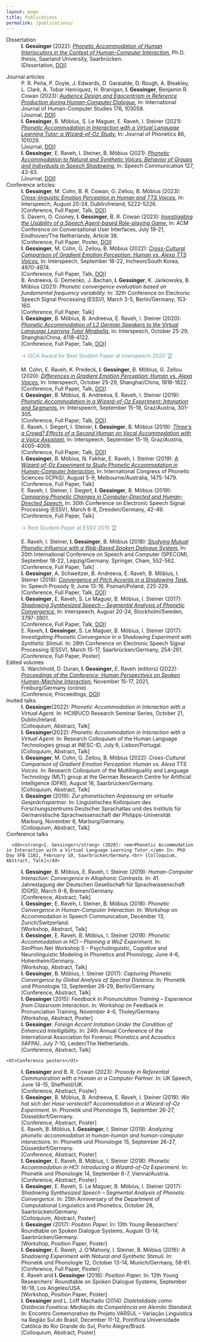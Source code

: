 ```yaml
---
layout: page
title: Publications
permalink: /publications/
---
```


<dl>
   <dt>Dissertation</dt>

   <dd><strong>I. Gessinger</strong> (2022): <a href="https://publikationen.sulb.uni-saarland.de/bitstream/20.500.11880/32213/1/Dissertation_GESSINGER_2022.pdf" target="_blank" rel="noopener"><em>Phonetic Accommodation of Human Interlocutors in the Context of Human-Computer Interaction.</em></a> Ph.D. thesis, Saarland University, Saarbrücken.<br> [Dissertation, <a href="https://doi.org/10.22028/D291-35154" target="_blank" rel="noopener">DOI</a>]<p></p></dd>

   
   <dt>Journal articles</dt>

   <dd>P. R. Peña, P. Doyle, J. Edwards, D. Garaialde, D. Rough, A. Bleakley, L. Clark, A. Tobar Henriquez, H. Branigan, <strong>I. Gessinger</strong>, Benjamin R. Cowan (2023): <a href="https://www.sciencedirect.com/science/article/pii/S1071581923000678" target="_blank" rel="noopener"><em>Audience Design and Egocentrism in Reference Production during Human-Computer Dialogue.</em></a> In: International Journal of Human-Computer Studies 176, 103058.<br> [Journal, <a href="https://doi.org/10.1016/j.ijhcs.2023.103058" target="_blank" rel="noopener">DOI</a>]</dd>

   <dd><strong>I. Gessinger</strong>, B. Möbius, S. Le Maguer, E. Raveh, I. Steiner (2021): <a href="https://www.sciencedirect.com/science/article/pii/S0095447021000012" target="_blank" rel="noopener"><em>Phonetic Accommodation in Interaction with a Virtual Language Learning Tutor: a Wizard-of-Oz Study.</em></a> In: Journal of Phonetics 86, 101029.<br> [Journal, <a href="https://doi.org/10.1016/j.wocn.2021.101029" target="_blank" rel="noopener">DOI</a>]</dd>

   <dd><strong>I. Gessinger</strong>, E. Raveh, I. Steiner, B. Möbius (2021): <a href="https://www.sciencedirect.com/science/article/pii/S0167639320303095" target="_blank" rel="noopener"><em>Phonetic Accommodation to Natural and Synthetic Voices: Behavior of Groups and Individuals in Speech Shadowing.</em></a> In: Speech Communication 127, 43-63.<br> [Journal, <a href="https://doi.org/10.1016/j.specom.2020.12.004" target="_blank" rel="noopener">DOI</a>]</dd>


   <dt>Conference articles</dt>
   
   <dd><strong>I. Gessinger</strong>, M. Cohn, B. R. Cowan, G. Zellou, B. Möbius (2023): <a href="https://www.isca-speech.org/archive/interspeech_2023/gessinger23_interspeech.html" target="_blank" rel="noopener"><em>Cross-linguistic Emotion Perception in Human and TTS Voices.</em></a> In: Interspeech, August 20-24, Dublin/Ireland, 5222-5226.<br> [Conference, Full Paper, Talk, <a href="https://doi.org/10.21437/Interspeech.2023-711" target="_blank" rel="noopener">DOI</a>]</dd>

   <dd>S. Davern, O. Cooney, <strong>I. Gessinger</strong>, B. R. Cowan (2023): <a href="https://dl.acm.org/doi/10.1145/3571884.3604306" target="_blank" rel="noopener"><em>Investigating the Usability of a Speech Agent-based Role-playing Game.</em></a> In: ACM Conference on Conversational User Interfaces, July 19-21, Eindhoven/The Netherlands, Article 38.<br> [Conference, Full Paper, Poster, <a href="https://doi.org/10.1145/3571884.3604306" target="_blank" rel="noopener">DOI</a>]</dd>

   <dd><strong>I. Gessinger</strong>, M. Cohn, G. Zellou, B. Möbius (2022): <a href="https://www.isca-speech.org/archive/interspeech_2022/gessinger22_interspeech.html" target="_blank" rel="noopener"><em>Cross-Cultural Comparison of Gradient Emotion Perception: Human vs. Alexa TTS Voices.</em></a> In: Interspeech, September 18-22, Incheon/South Korea, 4970-4974.<br> [Conference, Full Paper, Talk, <a href="https://doi.org/10.21437/Interspeech.2022-146" target="_blank" rel="noopener">DOI</a>]</dd> 

   <dd>B. Andreeva, G. Demenko, J. Bachan, <strong>I. Gessinger</strong>, K. Jankowska, B. Möbius (2021): <em>Phonetic convergence evaluation based on fundamental frequency variability.</em> In: 32th Conference on Electronic Speech Signal Processing (ESSV), March 3-5, Berlin/Germany, 153-160.<br> [Conference, Full Paper, Talk]</dd>

   <dd><strong>I. Gessinger</strong>, B. Möbius, B. Andreeva, E. Raveh, I. Steiner (2020): <a href="https://www.isca-speech.org/archive/pdfs/interspeech_2020/gessinger20_interspeech.pdf" target="_blank" rel="noopener"><em>Phonetic Accommodation of L2 German Speakers to the Virtual Language Learning Tutor Mirabella.</em></a> In: Interspeech, October 25-29, Shanghai/China, 4118-4122.<br> [Conference, Full Paper, Talk, <a href="https://doi.org/10.21437/Interspeech.2020-2701" target="_blank" rel="noopener">DOI</a>] <br>
   <p style="color:#699eb5">&#8594; ISCA Award for Best Student Paper at Interspeech 2020 &#127942;</p></dd>

   <dd>M. Cohn, E. Raveh, K. Predeck, <strong>I. Gessinger</strong>, B. Möbius, G. Zellou (2020): <a href="https://www.isca-speech.org/archive/pdfs/interspeech_2020/cohn20c_interspeech.pdf" target="_blank" rel="noopener"><em>Differences in Gradient Emotion Perception: Human vs. Alexa Voices.</em></a> In: Interspeech, October 25-29, Shanghai/China, 1818-1822.<br> [Conference, Full Paper, Talk, <a href="https://doi.org/10.21437/Interspeech.2020-1938" target="_blank" rel="noopener">DOI</a>]</dd> 

   <dd><strong>I. Gessinger</strong>, B. Möbius, B. Andreeva, E. Raveh, I. Steiner (2019): <a href="https://www.isca-speech.org/archive/pdfs/interspeech_2019/gessinger19_interspeech.pdf" target="_blank" rel="noopener"><em>Phonetic Accommodation in a Wizard-of-Oz Experiment: Intonation and Segments.</em></a> In: Interspeech, September 15-19, Graz/Austria, 301-305.<br> [Conference, Full Paper, Talk, <a href="https://doi.org/10.21437/Interspeech.2019-2445" target="_blank" rel="noopener">DOI</a>]</dd>
  
  <dd>E. Raveh, I. Siegert, I. Steiner, <strong>I. Gessinger</strong>, B. Möbius (2019): <a href="https://www.isca-speech.org/archive/pdfs/interspeech_2019/raveh19_interspeech.pdf" target="_blank" rel="noopener"><em>Three's a Crowd? Effects of a Second Human on Vocal Accommodation with a Voice Assistant.</em></a> In: Interspeech, September 15-19, Graz/Austria, 4005-4009.<br> [Conference, Full Paper, Talk, <a href="https://doi.org/10.21437/Interspeech.2019-1825" target="_blank" rel="noopener">DOI</a>]</dd>
    
  <dd><strong>I. Gessinger</strong>, B. Möbius, N. Fakhar, E. Raveh, I. Steiner (2019): <a href="https://assta.org/proceedings/ICPhS2019/papers/ICPhS_1524.pdf" target="_blank" rel="noopener"><em>A Wizard-of-Oz Experiment to Study Phonetic Accommodation in Human-Computer Interaction.</em></a> In: International Congress of Phonetic Sciences (ICPhS), August 5-9, Melbourne/Australia, 1475-1479.<br> [Conference, Full Paper, Talk]</dd>

   <dd>E. Raveh, I. Steiner, I. Siegert, <strong>I. Gessinger</strong>, B. Möbius (2019): <a href="http://www.essv.de/paper.php?id=60" target="_blank" rel="noopener"><em>Comparing Phonetic Changes in Computer-Directed and Human-Directed Speech.</em></a> In: 30th Conference on Electronic Speech Signal Processing (ESSV), March 6-8, Dresden/Germany, 42-49.<br> [Conference, Full Paper, Talk]
<p style="color:#699eb5">&#8594; Best Student Paper at ESSV 2019 &#127942;</p></dd>

   <dd>E. Raveh, I. Steiner, <strong>I. Gessinger</strong>, B. Möbius (2018): <a href="https://arxiv.org/pdf/1809.04945.pdf" target="_blank" rel="noopener"><em>Studying Mutual Phonetic Influence with a Web-Based Spoken Dialogue System.</em></a> In: 20th International Conference on Speech and Computer (SPECOM), September 18-22, Leipzig/Germany. Springer, Cham, 552-562.<br> [Conference, Full Paper, Talk]</dd>

   <dd><strong>I. Gessinger</strong>, A. Schweitzer, B. Andreeva, E. Raveh, B. Möbius, I. Steiner (2018): <a href="https://www.isca-speech.org/archive/pdfs/speechprosody_2018/gessinger18_speechprosody.pdf" target="_blank" rel="noopener"><em>Convergence of Pitch Accents in a Shadowing Task.</em></a> In: Speech Prosody 9, June 13-16, Poznań/Poland, 225-229.<br> [Conference, Full Paper, Talk, <a href="https://doi.org/10.21437/SpeechProsody.2018-46" target="_blank" rel="noopener">DOI</a>]</dd>

   <dd><strong>I. Gessinger</strong>, E. Raveh, S. Le Maguer, B. Möbius, I. Steiner (2017): <a href="https://www.isca-speech.org/archive/pdfs/interspeech_2017/gessinger17_interspeech.pdf" target="_blank" rel="noopener"><em>Shadowing Synthesized Speech – Segmental Analysis of Phonetic Convergence.</em></a> In: Interspeech, August 20-24, Stockholm/Sweden, 3797-3801.<br> [Conference, Full Paper, Talk, <a href="https://doi.org/10.21437/Interspeech.2017-1433" target="_blank" rel="noopener">DOI</a>]</dd>

   <dd>E. Raveh, <strong>I. Gessinger</strong>, S. Le Maguer, B. Möbius, I. Steiner (2017): <em>Investigating Phonetic Convergence in a Shadowing Experiment with Synthetic Stimuli.</em> In: 28th Conference on Electronic Speech Signal Processing (ESSV), March 15-17, Saarbrücken/Germany, 254-261.<br> [Conference, Full Paper, Poster]</dd>

   
   <dt>Edited volumes</dt>

   <dd>S. Warchhold, D. Duran, <strong>I. Gessinger</strong>, E. Raveh (editors) (2022): <a href="https://freidok.uni-freiburg.de/data/223814" target="_blank" rel="noopener"><em>Proceedings of the Conference: Human Perspectives on Spoken Human-Machine Interaction.</em></a> November 15-17, 2021, Freiburg/Germany (online).<br> [Conference, Proceedings, <a href="https://doi.org/10.6094/UNIFR/223814" target="_blank" rel="noopener">DOI</a>]</dd>


   <dt>Invited talks</dt>

   <dd><strong>I. Gessinger</strong>(2022): <em>Phonetic Accommodation in Interaction with a Virtual Agent.</em> In: HCI@UCD Research Seminar Series, October 21, Dublin/Ireland.<br> [Colloquium, Abstract, Talk]</dd>
   
   <dd><strong>I. Gessinger</strong>(2022): <em>Phonetic Accommodation in Interaction with a Virtual Agent.</em> In: Research Colloquium of the Human Language Technologies group at INESC-ID, July 6, Lisbon/Portugal.<br> [Colloquium, Abstract, Talk]</dd>

   <dd><strong>I. Gessinger</strong>, M. Cohn, G. Zellou, B. Möbius (2022): <em>Cross-Cultural Comparison of Gradient Emotion Perception: Human vs. Alexa TTS Voices.</em> In: Research Colloquium of the Multilinguality and Language Technology (MLT) group at the German Research Centre for Artificial Intelligence (DFKI), August 16, Saarbrücken/Germany.<br> [Colloquium, Abstract, Talk]</dd>

   <dd><strong>I. Gessinger</strong> (2019): <em>Zur phonetischen Anpassung an virtuelle Gesprächspartner.</em> In: Linguistisches Kolloquium des Forschungszentrums Deutscher Sprachatlas und des Instituts für Germanistische Sprachwissenschaft der Philipps-Universität Marburg, November 6, Marburg/Germany.<br> [Colloquium, Abstract, Talk]</dd>

   
   <dt>Conference talks</dt>

      <dd><strong>I. Gessinger</strong> (2020): <em>Phonetic Accommodation in Interaction with a Virtual Language Learning Tutor.</em> In: PhD Day SFB 1102, February 10, Saarbrücken/Germany.<br> [Colloquium, Abstract, Talk]</dd>

   <dd><strong>I. Gessinger</strong>, B. Möbius, E. Raveh, I. Steiner (2019): <em>Human-Computer Interaction: Convergence in Allophonic Contrasts.</em> In: 41. Jahrestagung der Deutschen Gesellschaft für Sprachwissenschaft (DGfS), March 6-8, Bremen/Germany.<br> [Conference, Abstract, Talk]</dd>

   <dd><strong>I. Gessinger</strong>, E. Raveh, I. Steiner, B. Möbius (2018): <em>Phonetic Convergence in Human-Computer Interaction.</em> In: Workshop on Accommodation in Speech Communication, December 13, Zurich/Switzerland.<br> [Workshop, Abstract, Talk]</dd>

   <dd><strong>I. Gessinger</strong>, E. Raveh, B. Möbius, I. Steiner (2018): <em>Phonetic Accommodation in HCI – Planning a WoZ Experiment.</em> In: SimPhon.Net Workshop 5 – Psycholinguistic, Cognitive and Neurolinguistic Modeling in Phonetics and Phonology, June 4-6, Hohenheim/Germany.<br> [Workshop, Abstract, Talk]</dd>

<dd><strong>I. Gessinger</strong>, B. Möbius, I. Steiner (2017): <em>Capturing Phonetic Convergence by Global Analysis of Spectral Distance.</em> In: Phonetik und Phonologie 13, September 28-29, Berlin/Germany.<br> [Conference, Abstract, Talk]</dd>

   <dd><strong>I. Gessinger</strong> (2015): <em>Feedback in Pronunciation Training – Experience from Classroom Interaction.</em> In: Workshop on Feedback in Pronunciation Training, November 4-6, Tholey/Germany.<br> [Workshop, Abstract, Poster]</dd>
    <dd><strong>I. Gessinger</strong>: <em>Foreign Accent Imitation Under the Condition of Enhanced Intelligibility.</em> In: 24th Annual Conference of the International Association for Forensic Phonetics and Acoustics (IAFPA), July 7-10, Leiden/The Netherlands.<br> [Conference, Abstract, Talk]</dd>

    <dt>Conference posters</dt>

   <dd><strong>I. Gessinger</strong> and B. R. Cowan (2023): <em>Prosody in Referential Communication with a Human or a Computer Partner.</em> In: UK Speech, June 14-15, Sheffield/UK.<br> [Conference, Abstract, Poster]</dd>

   <dd><strong>I. Gessinger</strong>, B. Möbius, B. Andreeva, E. Raveh, I. Steiner (2019): <em>Wo hat sich der Hase versteckt? Accommodation in a Wizard-of-Oz Experiment.</em> In: Phonetik und Phonologie 15, September 26-27, Düsseldorf/Germany.<br> [Conference, Abstract, Poster]</dd>
    
   <dd>E. Raveh, B. Möbius, <strong>I. Gessinger</strong>, I. Steiner (2019): <em>Analyzing phonetic accommodation in human-human and human-computer interactions.</em> In: Phonetik und Phonologie 15, September 26-27, Düsseldorf/Germany.<br> [Conference, Abstract, Poster]</dd>

   <dd><strong>I. Gessinger</strong>, E. Raveh, B. Möbius, I. Steiner (2018): <em>Phonetic Accommodation in HCI:
Introducing a Wizard-of-Oz Experiment.</em> In: Phonetik und Phonologie 14, September 6-7, Vienna/Austria.<br> [Conference, Abstract, Poster]</dd>

   <dd><strong>I. Gessinger</strong>, E. Raveh, S. Le Maguer, B. Möbius, I. Steiner (2017): <em>Shadowing Synthesized Speech – Segmental Analysis of Phonetic Convergence.</em> In: 25th Anniversary of the Department of Computational Linguistics and Phonetics, October 28, Saarbrücken/Germany.<br> [Colloquium, Abstract, Poster]</dd>
   
 <dd><strong>I. Gessinger</strong> (2017): <em>Position Paper.</em> In: 13th Young Researchers' Roundtable on Spoken Dialogue Systems, August 13-14, Saarbrücken/Germany.<br> [Workshop, Position Paper, Poster]</dd>

  <dd><strong>I. Gessinger</strong>, E. Raveh, J. O’Mahony, I. Steiner, B. Möbius (2016): <em>A Shadowing Experiment with Natural and Synthetic Stimuli.</em> In: Phonetik und Phonologie 12, October 13-14, Munich/Germany, 58-61.<br> [Conference, Full Paper, Poster]</dd>

   <dd>E. Raveh and <strong>I. Gessinger</strong> (2016): <em>Position Paper.</em> In: 12th Young Researchers' Roundtable on Spoken Dialogue Systems, September 16-18, Los Angeles/USA.<br> [Workshop, Position Paper, Poster]</dd>
   
   <dd><strong>I. Gessinger</strong> and L. Löff Machado (2014): <em>Dialetalidade como Dist&acirc;ncia Fon&eacute;tica: Media&ccedil;&atilde;o da Compet&ecirc;ncia em Alem&atilde;o Standard.</em> In: Encontro Comemorativo do Projeto VARSUL – Varia&ccedil;&atilde;o Linguística na Regi&atilde;o Sul do Brasil, December 11-12, Pontif&iacute;cia Universidade Cat&oacute;lica do Rio Grande do Sul, Porto Alegre/Brazil.<br> [Colloquium, Abstract, Poster]</dd>
   
</dl>


